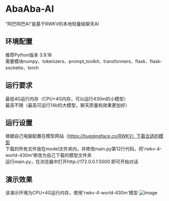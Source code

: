 # AbaAba-AI
“阿巴阿巴AI”是基于RWKV的本地轻量级聊天AI

## 环境配置
推荐Python版本 3.9.18  
需要模块numpy、tokenizers、prompt_toolkit、transformers、flask、flask-socketio、torch  

## 运行要求
最低4G运行内存（CPU+4G内存，可以运行430m的小模型）  
最高不限（最高可运行14b的大模型，聊天质量和效果更加好）  

## 运行设置
根据自己电脑配置在模型网站（https://huggingface.co/RWKV）下载合适的模型  
下载的所有文件放在model文件夹内，并修改main.py第12行代码，将'rwkv-4-world-430m'修改为自己下载的模型文件夹  
运行main.py，在浏览器中打开http://172.0.0.1:5000 即可开始对话  

## 演示效果
该演示环境为CPU+4G运行内存，使用'rwkv-4-world-430m'模型
![image](https://picshack.net/ib/JmNDSYUKX6.gif)
